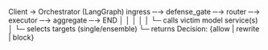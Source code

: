 Client → Orchestrator (LangGraph)
   ingress ─→ defense_gate ─→ router ─→ executor ─→ aggregate ─→ END
                  │              │            │
                  │              │            └─ calls victim model service(s)
                  │              └─ selects targets (single/ensemble)
                  └─ returns Decision: {allow | rewrite | block}
